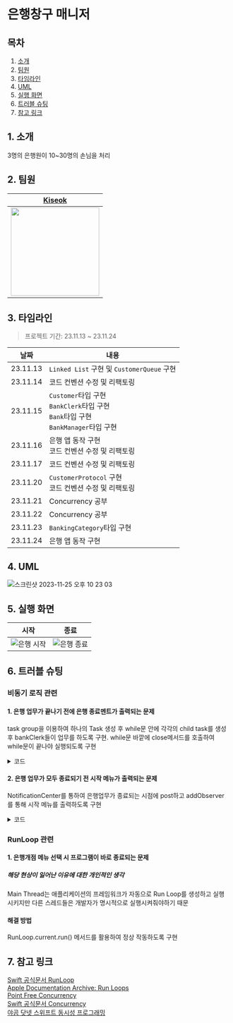 # 은행창구 매니저

## 목차
1. [소개](#1.-소개)
2. [팀원](#2.-팀원)
3. [타임라인](#3.-타임라인)
4. [UML](#4.-UML)
5. [실행 화면](#5.-실행-화면)
6. [트러블 슈팅](#6.-트러블-슈팅)
7. [참고 링크](#7.-참고-링크)


## 1. 소개
3명의 은행원이 10~30명의 손님을 처리

## 2. 팀원
|[Kiseok](https://github.com/carti1108)|
|--|
|<img src=https://github.com/carti1108/ios-bank-manager/assets/114901495/4ab1532c-892f-4b68-9283-408d0b2086fe width="200" height="200">|

## 3. 타임라인
>프로젝트 기간: 23.11.13 ~ 23.11.24

|날짜|내용|
|--|--|
|23.11.13|`Linked List` 구현 및 `CustomerQueue` 구현|
|23.11.14|코드 컨벤션 수정 및 리팩토링|
|23.11.15|`Customer`타입 구현<br>`BankClerk`타입 구현<br>`Bank`타입 구현<br>`BankManager`타입 구현|
|23.11.16|은행 앱 동작 구현<br>코드 컨벤션 수정 및 리팩토링|
|23.11.17|코드 컨벤션 수정 및 리팩토링|
|23.11.20|`CustomerProtocol` 구현<br>코드 컨벤션 수정 및 리팩토링|
|23.11.21|Concurrency 공부|
|23.11.22|Concurrency 공부|
|23.11.23|`BankingCategory`타입 구현|
|23.11.24|은행 앱 동작 구현|

## 4. UML
![스크린샷 2023-11-25 오후 10 23 03](https://github.com/carti1108/ios-bank-manager/assets/114901495/fd5dce32-7128-4093-8703-eddac5ed0538)

## 5. 실행 화면

|시작|종료|
|--|--|
|![은행 시작](https://github.com/carti1108/ios-bank-manager/assets/114901495/541f01ba-253f-4220-8bab-a4e9ca8f5cca)|![은행 종료](https://github.com/carti1108/ios-bank-manager/assets/114901495/03370706-da6e-4a4a-a6b8-09692896d024)|

## 6. 트러블 슈팅
### 비동기 로직 관련
#### 1. 은행 업무가 끝나기 전에 은행 종료멘트가 출력되는 문제
task group을 이용하여 하나의 Task 생성 후 while문 안에 각각의 child task를 생성 후 bankClerk들이 업무를 하도록 구현. while문 바깥에 close메서드를 호출하여 while문이 끝나야 실행되도록 구현
<details>
<summary>코드</summary>

```swift
Task {
    let taskStart = CFAbsoluteTimeGetCurrent()
    while depositLine.hasCustomer != 0 || loanLine.hasCustomer != 0 {
        await withTaskGroup(of: Void.self) { group in
            group.addTask {
                guard let loanCustomer = loanLine.dequeue() else {
                    return
                }
                await firstBankClerk.startTask(with: loanCustomer)
                    }
                    
            group.addTask {
                guard let depositCustomer = depositLine.dequeue() else {
                    return
                }
                await secondBankClerk.startTask(with: depositCustomer)
            }
                    
            group.addTask {
                guard let depositCustomer = depositLine.dequeue() else {
                    return
                }
                await thirdBankClerk.startTask(with: depositCustomer)
            }
        }
    }
    let taskEnd = CFAbsoluteTimeGetCurrent() - taskStart
    close(time: taskEnd)
    NotificationCenter.default.post(
                name: Bank.notificationName,
                object: nil
            )
}
```
</details>

#### 2. 은행 업무가 모두 종료되기 전 시작 메뉴가 출력되는 문제
NotificationCenter를 통하여 은행업무가 종료되는 시점에 post하고 addObserver를 통해 시작 메뉴를 출력하도록 구현

<details>
<summary>코드</summary>

```swift
let taskEnd = CFAbsoluteTimeGetCurrent() - taskStart
            
close(time: taskEnd)
NotificationCenter.default.post(
    name: Bank.notificationName,
    object: nil
)
```
    
```swift
case "1":
    bank.open()
    NotificationCenter.default.addObserver(
        forName: Bank.notificationName,
        object: nil,
        queue: nil) { _ in
            start()
        }
```
</details>

### RunLoop 관련
#### 1. 은행개점 메뉴 선택 시 프로그램이 바로 종료되는 문제
##### 해당 현상이 일어난 이유에 대한 개인적인 생각
Main Thread는 애플리케이션의 프레임워크가 자동으로 Run Loop를 생성하고 실행시키지만 다른 스레드들은 개발자가 명시적으로 실행시켜줘야하기 때문

#### 해결 방법
RunLoop.current.run() 메서드를 활용하여 정상 작동하도록 구현

## 7. 참고 링크
[Swift 공식문서 RunLoop](https://developer.apple.com/documentation/foundation/runloop)<br>[Apple Documentation Archive: Run Loops](https://developer.apple.com/library/archive/documentation/Cocoa/Conceptual/Multithreading/RunLoopManagement/RunLoopManagement.html)<br>[Point Free Concurrency](https://www.pointfree.co/collections/concurrency)<br>[Swift 공식문서 Concurrency](https://docs.swift.org/swift-book/documentation/the-swift-programming-language/concurrency/#app-top)<br>[야곰 닷넷 스위프트 동시성 프로그래밍](https://yagom.net/courses/swift-concurrency-programming/)

